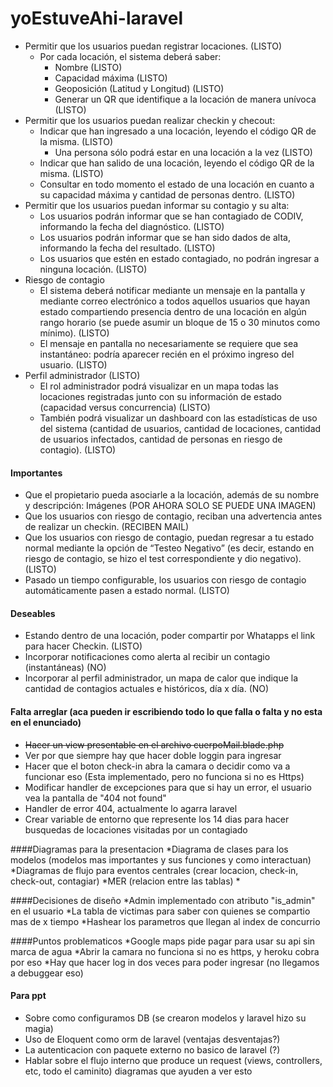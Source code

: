 # yoEstuveAhi-laravel
* Permitir que los usuarios puedan registrar locaciones. (LISTO)
    * Por cada locación, el sistema deberá saber:
        * Nombre (LISTO)
        * Capacidad máxima (LISTO)
        * Geoposición (Latitud y Longitud) (LISTO)
        * Generar un QR que identifique a la locación de manera unívoca (LISTO)
* Permitir que los usuarios puedan realizar checkin y checout:
    * Indicar que han ingresado a una locación, leyendo el código QR de la misma. (LISTO)
        * Una persona sólo podrá estar en una locación a la vez (LISTO)
    * Indicar que han salido de una locación, leyendo el código QR de la misma. (LISTO) 
    * Consultar en todo momento el estado de una locación en cuanto a su capacidad máxima y cantidad de personas dentro. (LISTO)
* Permitir que los usuarios puedan informar su contagio y su alta:
    * Los usuarios podrán informar que se han contagiado de CODIV, informando la fecha del diagnóstico. (LISTO)
    * Los usuarios podrán informar que se han sido dados de alta, informando la fecha del resultado. (LISTO)
    * Los usuarios que estén en estado contagiado, no podrán ingresar a ninguna locación. (LISTO)
* Riesgo de contagio
    * El sistema deberá notificar mediante un mensaje en la pantalla y mediante correo electrónico a todos aquellos 
    usuarios que hayan estado compartiendo presencia dentro de una locación en algún rango horario 
    (se puede asumir un bloque de 15 o 30 minutos como mínimo). (LISTO)
    * El mensaje en pantalla no necesariamente se requiere que sea instantáneo: podría aparecer recién en el próximo ingreso del usuario. (LISTO)
* Perfil administrador (LISTO)
    * El rol administrador podrá visualizar en un mapa todas las locaciones registradas junto con su información de 
    estado (capacidad versus concurrencia) (LISTO)
    * También podrá visualizar un dashboard con las estadísticas de uso del sistema (cantidad de usuarios, cantidad de 
    locaciones, cantidad de usuarios infectados, cantidad de personas en riesgo de contagio). (LISTO)

#### Importantes
* Que el propietario pueda asociarle a la locación, además de su nombre y descripción: Imágenes (POR AHORA SOLO SE PUEDE UNA IMAGEN)
* Que los usuarios con riesgo de contagio, reciban una advertencia antes de realizar un checkin. (RECIBEN MAIL)
* Que los usuarios con riesgo de contagio, puedan regresar a tu estado normal mediante la opción de “Testeo Negativo” 
(es decir, estando en riesgo de contagio, se hizo el test correspondiente y dio negativo). (LISTO)
* Pasado un tiempo configurable, los usuarios con riesgo de contagio automáticamente pasen a estado normal. (LISTO)

#### Deseables
* Estando dentro de una locación, poder compartir por Whatapps el link para hacer Checkin. (LISTO)
* Incorporar notificaciones como alerta al recibir un contagio (instantáneas) (NO)
* Incorporar al perfil administrador, un mapa de calor que indique la cantidad de
contagios actuales e históricos, día x día. (NO)

#### Falta arreglar (aca pueden ir escribiendo todo lo que falla o falta y no esta en el enunciado)
* ~~Hacer un view presentable en el archivo cuerpoMail.blade.php~~
* Ver por que siempre hay que hacer doble loggin para ingresar
* Hacer que el boton check-in abra la camara o decidir como va a funcionar eso (Esta implementado, pero no funciona si no es Https)
* Modificar handler de excepciones para que si hay un error, el usuario vea la pantalla de "404 not found"
* Handler de error 404, actualmente lo agarra laravel
* Crear variable de entorno que represente los 14 dias para hacer busquedas de locaciones visitadas por un contagiado

####Diagramas para la presentacion
*Diagrama de clases para los modelos (modelos mas importantes y sus funciones y como interactuan)
*Diagramas de flujo para eventos centrales (crear locacion, check-in, check-out, contagiar)
*MER (relacion entre las tablas)
*

####Decisiones de diseño
*Admin implementado con atributo "is_admin" en el usuario
*La tabla de victimas para saber con quienes se compartio mas de x tiempo
*Hashear los parametros que llegan al index de concurrio

####Puntos problematicos
*Google maps pide pagar para usar su api sin marca de agua
*Abrir la camara no funciona si no es https, y heroku cobra por eso
*Hay que hacer log in dos veces para poder ingresar (no llegamos a debuggear eso)

#### Para ppt
* Sobre como configuramos DB (se crearon modelos y laravel hizo su magia)
* Uso de Eloquent como orm de laravel (ventajas desventajas?)
* La autenticacion con paquete externo no basico de laravel (?)
* Hablar sobre el flujo interno que produce un request (views, controllers, etc, todo el caminito) diagramas que ayuden a ver esto

